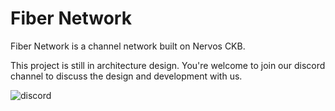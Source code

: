 # Fiber Network

Fiber Network is a channel network built on Nervos CKB.

This project is still in architecture design. You're welcome to join our discord channel to discuss the design and development with us.

![discord](https://invidget.switchblade.xyz/RgvQHkJvTB)